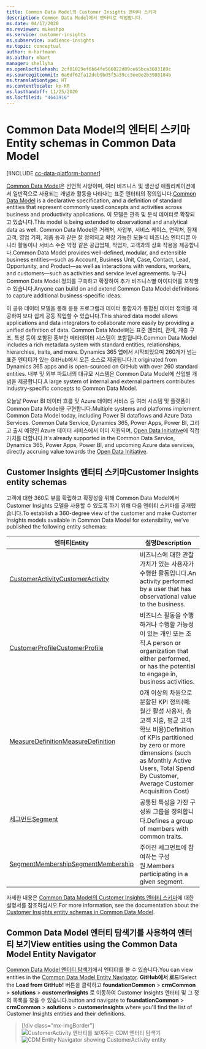 ```yaml
---
title: Common Data Model의 Customer Insights 엔터티 스키마
description: Common Data Model에서 엔터티로 작업합니다.
ms.date: 04/17/2020
ms.reviewer: mukeshpo
ms.service: customer-insights
ms.subservice: audience-insights
ms.topic: conceptual
author: m-hartmann
ms.author: mhart
manager: shellyha
ms.openlocfilehash: 2cf01029ef6b64fe566022d09ce65bca3603189c
ms.sourcegitcommit: 6a6df62fa12dcb9bd5f5a39cc3ee0e2b3988184b
ms.translationtype: HT
ms.contentlocale: ko-KR
ms.lasthandoff: 11/25/2020
ms.locfileid: "4643916"
---
```

# <a name="entity-schemas-in-common-data-model"></a><span data-ttu-id="51a21-103">Common Data Model의 엔터티 스키마</span><span class="sxs-lookup"><span data-stu-id="51a21-103">Entity schemas in Common Data Model</span></span>

[!INCLUDE [cc-data-platform-banner](../includes/cc-data-platform-banner.md)]

<span data-ttu-id="51a21-104">[Common Data Model](https://docs.microsoft.com/common-data-model/)은 선언적 사양이며, 여러 비즈니스 및 생산성 애플리케이션에서 일반적으로 사용되는 개념과 활동을 나타내는 표준 엔터티의 정의입니다.</span><span class="sxs-lookup"><span data-stu-id="51a21-104">[Common Data Model](https://docs.microsoft.com/common-data-model/) is a declarative specification, and a definition of standard entities that represent commonly used concepts and activities across business and productivity applications.</span></span> <span data-ttu-id="51a21-105">이 모델은 관측 및 분석 데이터로 확장되고 있습니다.</span><span class="sxs-lookup"><span data-stu-id="51a21-105">This model is being extended to observational and analytical data as well.</span></span> <span data-ttu-id="51a21-106">Common Data Model은 거래처, 사업부, 서비스 케이스, 연락처, 잠재 고객, 영업 기회, 제품 등과 같은 잘 정의되고 확장 가능한 모듈식 비즈니스 엔터티뿐 아니라 활동이나 서비스 수준 약정 같은 공급업체, 작업자, 고객과의 상호 작용을 제공합니다.</span><span class="sxs-lookup"><span data-stu-id="51a21-106">Common Data Model provides well-defined, modular, and extensible business entities—such as Account, Business Unit, Case, Contact, Lead, Opportunity, and Product—as well as interactions with vendors, workers, and customers—such as activities and service level agreements.</span></span> <span data-ttu-id="51a21-107">누구나 Common Data Model 정의를 구축하고 확장하여 추가 비즈니스별 아이디어를 포착할 수 있습니다.</span><span class="sxs-lookup"><span data-stu-id="51a21-107">Anyone can build on and extend Common Data Model definitions to capture additional business-specific ideas.</span></span>

<span data-ttu-id="51a21-108">이 공유 데이터 모델을 통해 응용 프로그램과 데이터 통합자가 통합된 데이터 정의를 제공하여 보다 쉽게 공동 작업할 수 있습니다.</span><span class="sxs-lookup"><span data-stu-id="51a21-108">This shared data model allows applications and data integrators to collaborate more easily by providing a unified definition of data.</span></span> <span data-ttu-id="51a21-109">Common Data Model에는 표준 엔터티, 관계, 계층 구조, 특성 등이 포함된 풍부한 메타데이터 시스템이 포함됩니다.</span><span class="sxs-lookup"><span data-stu-id="51a21-109">Common Data Model includes a rich metadata system with standard entities, relationships, hierarchies, traits, and more.</span></span> <span data-ttu-id="51a21-110">Dynamics 365 앱에서 시작되었으며 260개가 넘는 표준 엔터티가 있는 GitHub에서 오픈 소스로 제공됩니다.</span><span class="sxs-lookup"><span data-stu-id="51a21-110">It originated from Dynamics 365 apps and is open-sourced on GitHub with over 260 standard entities.</span></span> <span data-ttu-id="51a21-111">내부 및 외부 파트너의 대규모 시스템은 Common Data Model에 산업별 개념을 제공합니다.</span><span class="sxs-lookup"><span data-stu-id="51a21-111">A large system of internal and external partners contributes industry-specific concepts to Common Data Model.</span></span>

<span data-ttu-id="51a21-112">오늘날 Power BI 데이터 흐름 및 Azure 데이터 서비스 등 여러 시스템 및 플랫폼이 Common Data Model을 구현합니다.</span><span class="sxs-lookup"><span data-stu-id="51a21-112">Multiple systems and platforms implement Common Data Model today, including Power BI dataflows and Azure Data Services.</span></span> <span data-ttu-id="51a21-113">Common Data Service, Dynamics 365, Power Apps, Power BI, 그리고 출시 예정인 Azure 데이터 서비스에서 이미 지원되며, [Open Data Initiative](https://www.microsoft.com/open-data-initiative)에 직접 가치를 더합니다.</span><span class="sxs-lookup"><span data-stu-id="51a21-113">It's already supported in the Common Data Service, Dynamics 365, Power Apps, Power BI, and upcoming Azure data services, directly accruing value towards the [Open Data Initiative](https://www.microsoft.com/open-data-initiative).</span></span>

## <a name="customer-insights-entity-schemas"></a><span data-ttu-id="51a21-114">Customer Insights 엔터티 스키마</span><span class="sxs-lookup"><span data-stu-id="51a21-114">Customer Insights entity schemas</span></span>

<span data-ttu-id="51a21-115">고객에 대한 360도 뷰를 확립하고 확장성을 위해 Common Data Model에서 Customer Insights 모델을 사용할 수 있도록 하기 위해 다음 엔터티 스키마를 공개했습니다.</span><span class="sxs-lookup"><span data-stu-id="51a21-115">To establish a 360-degree view of the customer and make Customer Insights models available in Common Data Model for extensibility, we've published the following entity schemas:</span></span>

| <span data-ttu-id="51a21-116">엔터티</span><span class="sxs-lookup"><span data-stu-id="51a21-116">Entity</span></span> | <span data-ttu-id="51a21-117">설명</span><span class="sxs-lookup"><span data-stu-id="51a21-117">Description</span></span> |
|---------|---------|
|[<span data-ttu-id="51a21-118">CustomerActivity</span><span class="sxs-lookup"><span data-stu-id="51a21-118">CustomerActivity</span></span>](https://docs.microsoft.com/common-data-model/schema/core/applicationcommon/foundationcommon/crmcommon/solutions/customerinsights/customeractivity) | <span data-ttu-id="51a21-119">비즈니스에 대한 관찰 가치가 있는 사용자가 수행한 활동입니다.</span><span class="sxs-lookup"><span data-stu-id="51a21-119">An activity performed by a user that has observational value to the business.</span></span> |
|[<span data-ttu-id="51a21-120">CustomerProfile</span><span class="sxs-lookup"><span data-stu-id="51a21-120">CustomerProfile</span></span>](https://docs.microsoft.com/common-data-model/schema/core/applicationcommon/foundationcommon/crmcommon/solutions/customerinsights/customerprofile) | <span data-ttu-id="51a21-121">비즈니스 활동을 수행하거나 수행할 가능성이 있는 개인 또는 조직.</span><span class="sxs-lookup"><span data-stu-id="51a21-121">A person or organization that either performed, or has the potential to engage in, business activities.</span></span> |
|[<span data-ttu-id="51a21-122">MeasureDefinition</span><span class="sxs-lookup"><span data-stu-id="51a21-122">MeasureDefinition</span></span>](https://docs.microsoft.com/common-data-model/schema/core/applicationcommon/foundationcommon/crmcommon/solutions/customerinsights/measuredefinition) | <span data-ttu-id="51a21-123">0개 이상의 차원으로 분할된 KPI 정의(예: 월간 활성 사용자, 총 고객 지출, 평균 고객 확보 비용)</span><span class="sxs-lookup"><span data-stu-id="51a21-123">Definition of KPIs partitioned by zero or more dimensions (such as Monthly Active Users, Total Spend By Customer, Average Customer Acquisition Cost)</span></span> |
|[<span data-ttu-id="51a21-124">세그먼트</span><span class="sxs-lookup"><span data-stu-id="51a21-124">Segment</span></span>](https://docs.microsoft.com/common-data-model/schema/core/applicationcommon/foundationcommon/crmcommon/solutions/customerinsights/segment) | <span data-ttu-id="51a21-125">공통된 특성을 가진 구성원 그룹을 정의합니다.</span><span class="sxs-lookup"><span data-stu-id="51a21-125">Defines a group of members with common traits.</span></span> |
|[<span data-ttu-id="51a21-126">SegmentMembership</span><span class="sxs-lookup"><span data-stu-id="51a21-126">SegmentMembership</span></span>](https://docs.microsoft.com/common-data-model/schema/core/applicationcommon/foundationcommon/crmcommon/solutions/customerinsights/segmentmembership) | <span data-ttu-id="51a21-127">주어진 세그먼트에 참여하는 구성원.</span><span class="sxs-lookup"><span data-stu-id="51a21-127">Members participating in a given segment.</span></span> |

<span data-ttu-id="51a21-128">자세한 내용은 [Common Data Model의 Customer Insights 엔터티 스키마](https://docs.microsoft.com/common-data-model/schema/core/applicationcommon/foundationcommon/crmcommon/solutions/customerinsights/overview)에 대한 설명서를 참조하십시오.</span><span class="sxs-lookup"><span data-stu-id="51a21-128">For more information, see the documentation about the [Customer Insights entity schemas in Common Data Model](https://docs.microsoft.com/common-data-model/schema/core/applicationcommon/foundationcommon/crmcommon/solutions/customerinsights/overview).</span></span>

## <a name="view-entities-using-the-common-data-model-entity-navigator"></a><span data-ttu-id="51a21-129">Common Data Model 엔터티 탐색기를 사용하여 엔터티 보기</span><span class="sxs-lookup"><span data-stu-id="51a21-129">View entities using the Common Data Model Entity Navigator</span></span>

<span data-ttu-id="51a21-130">[Common Data Model 엔터티 탐색기](https://microsoft.github.io/CDM/)에서 엔터티를 볼 수 있습니다.</span><span class="sxs-lookup"><span data-stu-id="51a21-130">You can view entities in the [Common Data Model Entity Navigator](https://microsoft.github.io/CDM/).</span></span> <span data-ttu-id="51a21-131">**GitHub에서 로드!**</span><span class="sxs-lookup"><span data-stu-id="51a21-131">Select the **Load from GitHub!**</span></span> <span data-ttu-id="51a21-132">버튼을 클릭하고 **foundationCommon** > **crmCommon** > **solutions** > **customerInsights** 로 이동하여 Customer Insights 엔터티 및 그 정의 목록을 찾을 수 있습니다.</span><span class="sxs-lookup"><span data-stu-id="51a21-132">button and navigate to **foundationCommon** > **crmCommon** > **solutions** > **customerInsights** where you'll find the list of Customer Insights entities and their definitions.</span></span>
> [!div class="mx-imgBorder"]
> <span data-ttu-id="51a21-133">![CustomerActivity 엔터티를 보여주는 CDM 엔터티 탐색기](media/CDM-entity-navigator.png "CustomerActivity 엔터티를 보여주는 CDM 엔터티 탐색기")</span><span class="sxs-lookup"><span data-stu-id="51a21-133">![CDM Entity Navigator showing CustomerActivity entity](media/CDM-entity-navigator.png "CDM Entity Navigator showing CustomerActivity entity")</span></span>
